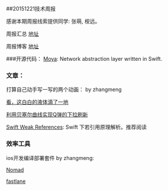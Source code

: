 ##20151221技术周报

感谢本期周报线索提供同学: 张萌, 桉远。

周报汇总 [地址](https://github.com/BaiduHiDeviOS/iOS-Tech-Weekly)

周报博客 [地址](http://baiduhidevios.github.io/)


###开源代码：
[Moya](https://github.com/Moya/Moya): Network abstraction layer written in Swift.


### 文章：

打算自己动手写一写的两个动画： by zhangmeng

[看，这白白的液体滴了一地](http://pandara.xyz/2015/11/24/ios_water_drop/?hmsr=toutiao.io&utm_medium=toutiao.io&utm_source=toutiao.io)

[利用贝塞尔曲线实现Q弹的下拉刷新](http://pandara.xyz/2015/10/29/jelly_refresh/?hmsr=toutiao.io&utm_medium=toutiao.io&utm_source=toutiao.io)

[Swift Weak References](https://www.mikeash.com/pyblog/friday-qa-2015-12-11-swift-weak-references.html): Swift 下若引用原理解析。推荐阅读


### 效率工具

ios开发编译部署套件  by zhangmeng:

[Nomad](http://nomad-cli.com/)

[fastlane](https://fastlane.tools)
